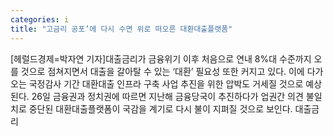 ```yaml
---
categories: i
title: "고금리 공포’에 다시 수면 위로 떠오른 대환대출플랫폼"
---
```

[헤럴드경제=박자연 기자]대출금리가 금융위기 이후 처음으로 연내 8%대 수준까지 오를 것으로 점쳐지면서 대출을 갈아탈 수 있는 &lsquo;대환&rsquo; 필요성 또한 커지고 있다. 이에 다가오는 국정감사 기간 대환대출 인프라 구축 사업 추진을 위한 압박도 거세질 것으로 예상된다. 26일 금융권과 정치권에 따르면 지난해 금융당국이 추진하다가 업권간 의견 불일치로 중단된 대환대출플랫폼이 국감을 계기로 다시 불이 지펴질 것으로 보인다. 대출금리 